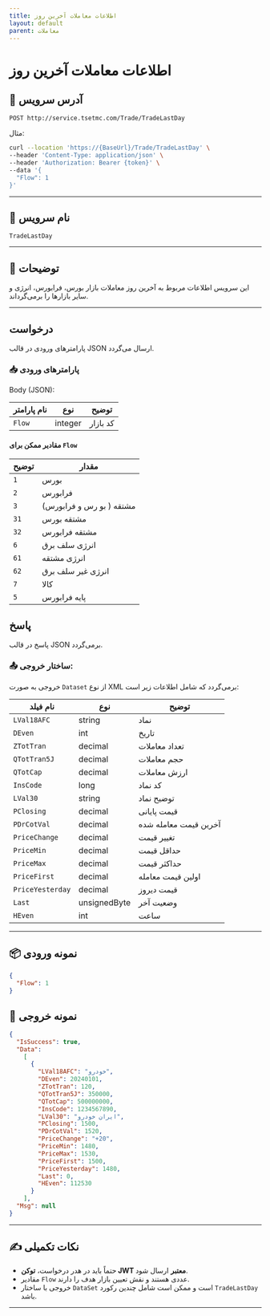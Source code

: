 ```yaml
---
title: اطلاعات معاملات آخرین روز
layout: default
parent: معاملات
---
```


# اطلاعات معاملات آخرین روز

## 📌 آدرس سرویس

```
POST http://service.tsetmc.com/Trade/TradeLastDay
```

مثال:

```bash
curl --location 'https://{BaseUrl}/Trade/TradeLastDay' \
--header 'Content-Type: application/json' \
--header 'Authorization: Bearer {token}' \
--data '{
  "Flow": 1
}'
```  

---

## 🧾 نام سرویس

`TradeLastDay`

---

## 🎯 توضیحات

این سرویس اطلاعات مربوط به آخرین روز معاملات بازار بورس، فرابورس، انرژی و سایر بازارها را برمی‌گرداند.

---

## درخواست

پارامترهای ورودی در قالب JSON ارسال می‌گردد.

### 📥 پارامترهای ورودی

Body (JSON):

| نام پارامتر | نوع     | توضیح                                                                                                                                           |
| ----------- | ------- | --------- |
| `Flow`      | integer | کد بازار |

#### مقادیر ممکن برای `Flow`

| توضیح | مقدار |
|-------|-------|
| `1`  | بورس |
| `2`  | فرابورس |
| `3` |  مشتقه ( بو رس و فرابورس) |
| `31` |  مشتقه بورس |
| `32` |  مشتقه فرابورس |
| `6` |  انرژی سلف برق |
| `61` |  انرژی مشتقه |
| `62` |  انرژی غیر سلف برق |
| `7` | کالا |
| `5` | پایه فرابورس |

## پاسخ

پاسخ در قالب JSON برمی‌گردد.

### 📤 ساختار خروجی:

خروجی به صورت `Dataset` از نوع XML برمی‌گردد که شامل اطلاعات زیر است:

| نام فیلد         | نوع          | توضیح                 |
| ---------------- | ------------ | --------------------- |
| `LVal18AFC`      | string       | نماد                  |
| `DEven`          | int          | تاریخ                 |
| `ZTotTran`       | decimal      | تعداد معاملات         |
| `QTotTran5J`     | decimal      | حجم معاملات           |
| `QTotCap`        | decimal      | ارزش معاملات          |
| `InsCode`        | long         | کد نماد               |
| `LVal30`         | string       | توضیح نماد            |
| `PClosing`       | decimal      | قیمت پایانی           |
| `PDrCotVal`      | decimal      | آخرین قیمت معامله شده |
| `PriceChange`    | decimal      | تغییر قیمت            |
| `PriceMin`       | decimal      | حداقل قیمت            |
| `PriceMax`       | decimal      | حداکثر قیمت           |
| `PriceFirst`     | decimal      | اولین قیمت معامله     |
| `PriceYesterday` | decimal      | قیمت دیروز            |
| `Last`           | unsignedByte | وضعیت آخر             |
| `HEven`          | int          | ساعت                  |

---

## 📦 نمونه ورودی 

```json
{
  "Flow": 1
}
```

## 📄 نمونه خروجی

```json
{
  "IsSuccess": true,
  "Data":
    [
      {
        "LVal18AFC": "خودرو",
        "DEven": 20240101,
        "ZTotTran": 120,
        "QTotTran5J": 350000,
        "QTotCap": 500000000,
        "InsCode": 1234567890,
        "LVal30": "ایران خودرو",
        "PClosing": 1500,
        "PDrCotVal": 1520,
        "PriceChange": "+20",
        "PriceMin": 1480,
        "PriceMax": 1530,
        "PriceFirst": 1500,
        "PriceYesterday": 1480,
        "Last": 0,
        "HEven": 112530
      }
    ],
  "Msg": null
}

```

---

## ✍️ نکات تکمیلی

- حتماً باید در هدر درخواست، **توکن JWT معتبر** ارسال شود.
- مقادیر `Flow` عددی هستند و نقش تعیین بازار هدف را دارند.
- خروجی با ساختار `DataSet` است و ممکن است شامل چندین رکورد `TradeLastDay` باشد.

---

